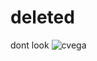 # deleted
dont look
![cvega](https://github.com/user-attachments/assets/f8d7dbb0-d28a-48c4-b8fb-4282ddf9816c)
